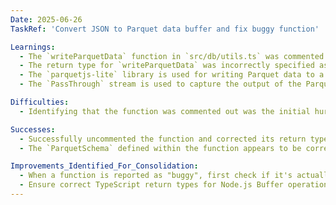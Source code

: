 ```yaml
---
Date: 2025-06-26
TaskRef: 'Convert JSON to Parquet data buffer and fix buggy function'

Learnings:
  - The `writeParquetData` function in `src/db/utils.ts` was commented out, leading to a "bug" where the conversion from JSON to Parquet data buffer was not occurring.
  - The return type for `writeParquetData` was incorrectly specified as `Promise<Buffer<ArrayBufferLike>>` and should be `Promise<Buffer>`.
  - The `parquetjs-lite` library is used for writing Parquet data to a buffer.
  - The `PassThrough` stream is used to capture the output of the Parquet writer into chunks, which are then concatenated into a single Buffer.

Difficulties:
  - Identifying that the function was commented out was the initial hurdle.

Successes:
  - Successfully uncommented the function and corrected its return type.
  - The `ParquetSchema` defined within the function appears to be correct for the `profiles` data.

Improvements_Identified_For_Consolidation:
  - When a function is reported as "buggy", first check if it's actually being called or if it's commented out.
  - Ensure correct TypeScript return types for Node.js Buffer operations.
---
```

